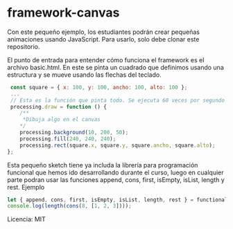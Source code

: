 # framework-canvas

Con este pequeño ejemplo, los estudiantes podrán crear pequeñas animaciones usando JavaScript. Para usarlo, solo debe clonar este repositorio.

El punto de entrada para entender cómo funciona el framework es el archivo basic.html. En este se pinta un cuadrado que definimos usando una estructura y se mueve usando las flechas del teclado.

``` js
 const square = { x: 100, y: 100, ancho: 100, alto: 100 };
 ...
 // Esta es la función que pinta todo. Se ejecuta 60 veces por segundo
 processing.draw = function () {
    /**
     *Dibuja algo en el canvas
    */
    processing.background(10, 200, 50);
    processing.fill(240, 240, 240);
    processing.rect(square.x, square.y, square.ancho, square.alto);
};

``` 

Esta pequeño sketch tiene ya includa la librería para programación funcional que hemos ido desarrollando durante el curso, luego en cualquier parte podran usar las funciones append, cons, first, isEmpty, isList, length y rest. Ejemplo

``` js
let { append, cons, first, isEmpty, isList, length, rest } = functionalLight;
console.log(length(cons(8, [1, 2, 3])));

``` 

Licencia: MIT
